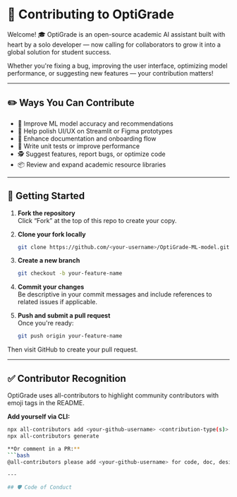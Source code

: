 # 🙌 Contributing to OptiGrade

Welcome! 🎓 OptiGrade is an open-source academic AI assistant built with heart by a solo developer — now calling for collaborators to grow it into a global solution for student success.

Whether you're fixing a bug, improving the user interface, optimizing model performance, or suggesting new features — your contribution matters!

---

## ✏️ Ways You Can Contribute

- 🧠 Improve ML model accuracy and recommendations
- 🎨 Help polish UI/UX on Streamlit or Figma prototypes
- 📖 Enhance documentation and onboarding flow
- 🧪 Write unit tests or improve performance
- 🕵️ Suggest features, report bugs, or optimize code
- 📦 Review and expand academic resource libraries

---

## 🚀 Getting Started

1. **Fork the repository**  
   Click “Fork” at the top of this repo to create your copy.

2. **Clone your fork locally**  
   ```bash
   git clone https://github.com/<your-username>/OptiGrade-ML-model.git

3. **Create a new branch**  
   ```bash
   git checkout -b your-feature-name

4. **Commit your changes**  
Be descriptive in your commit messages and include references to related issues if applicable.

5. **Push and submit a pull request**  
Once you're ready:
   ```bash
   git push origin your-feature-name
Then visit GitHub to create your pull request.

---

## ✅ Contributor Recognition

OptiGrade uses all-contributors to highlight community contributors with emoji tags in the README.

**Add yourself via CLI:** 
   ```bash
   npx all-contributors add <your-github-username> <contribution-type(s)>
   npx all-contributors generate

**Or comment in a PR:**
   ```bash
   @all-contributors please add <your-github-username> for code, doc, design

---

## 🛡️ Code of Conduct

                                                                                                                                                               